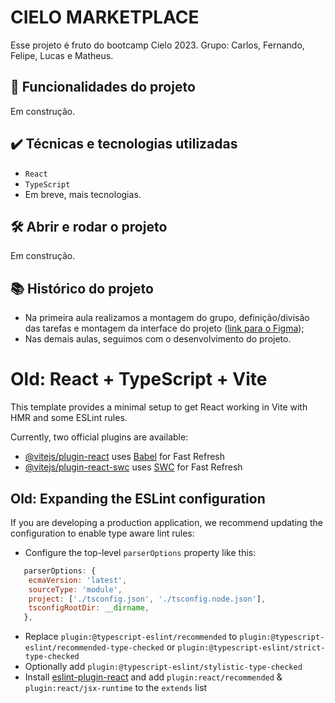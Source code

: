 # CIELO MARKETPLACE

Esse projeto é fruto do bootcamp Cielo 2023. Grupo: Carlos, Fernando, Felipe, Lucas e Matheus.

## 🔨 Funcionalidades do projeto

Em construção.

## ✔️ Técnicas e tecnologias utilizadas

- `React`
- `TypeScript`
- Em breve, mais tecnologias.

## 🛠️ Abrir e rodar o projeto

Em construção.

## 📚 Histórico do projeto

- Na primeira aula realizamos a montagem do grupo, definição/divisão das tarefas e montagem da interface do projeto (<a href="https://www.figma.com/file/VzG6lduECiFHzv7espyIvW/Bootcamp---Cielo?type=design&node-id=0%3A1&mode=design&t=KO9cT05X1OX3zHnK-1" target=_blank>link para o Figma</a>); 
- Nas demais aulas, seguimos com o desenvolvimento do projeto.

# Old: React + TypeScript + Vite

This template provides a minimal setup to get React working in Vite with HMR and some ESLint rules.

Currently, two official plugins are available:

- [@vitejs/plugin-react](https://github.com/vitejs/vite-plugin-react/blob/main/packages/plugin-react/README.md) uses [Babel](https://babeljs.io/) for Fast Refresh
- [@vitejs/plugin-react-swc](https://github.com/vitejs/vite-plugin-react-swc) uses [SWC](https://swc.rs/) for Fast Refresh

## Old: Expanding the ESLint configuration

If you are developing a production application, we recommend updating the configuration to enable type aware lint rules:

- Configure the top-level `parserOptions` property like this:

```js
   parserOptions: {
    ecmaVersion: 'latest',
    sourceType: 'module',
    project: ['./tsconfig.json', './tsconfig.node.json'],
    tsconfigRootDir: __dirname,
   },
```

- Replace `plugin:@typescript-eslint/recommended` to `plugin:@typescript-eslint/recommended-type-checked` or `plugin:@typescript-eslint/strict-type-checked`
- Optionally add `plugin:@typescript-eslint/stylistic-type-checked`
- Install [eslint-plugin-react](https://github.com/jsx-eslint/eslint-plugin-react) and add `plugin:react/recommended` & `plugin:react/jsx-runtime` to the `extends` list
